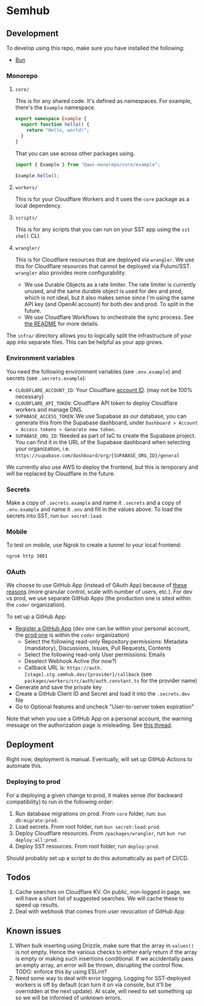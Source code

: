 # Semhub

## Development

To develop using this repo, make sure you have installed the following:

- [Bun](https://bun.sh/docs/installation)

### Monorepo

1. `core/`

   This is for any shared code. It's defined as namespaces. For example, there's
   the `Example` namespace.

   ```ts
   export namespace Example {
     export function hello() {
       return "Hello, world!";
     }
   }
   ```

   That you can use across other packages using.

   ```ts
   import { Example } from "@aws-monorepo/core/example";

   Example.hello();
   ```

2. `workers/`

   This is for your Cloudflare Workers and it uses the `core` package as a local
   dependency.

3. `scripts/`

   This is for any scripts that you can run on your SST app using the
   `sst shell` CLI.

4. `wrangler/`

   This is for Cloudflare resources that are deployed via `wrangler`. We use this for Cloudflare resources that cannot be deployed via Pulumi/SST. `wrangler` also provides more configurability.

   - We use Durable Objects as a rate limiter. The rate limiter is currently unused, and the same durable object is used for dev and prod, which is not ideal, but it also makes sense since I'm using the same API key (and OpenAI account) for both dev and prod. To split in the future.
   - We use Cloudflare Workflows to orchestrate the sync process. See [the README](./packages/wrangler/README.md) for more details.

The `infra/` directory allows you to logically split the infrastructure of your app into separate files. This can be helpful as your app grows.

### Environment variables

You need the following environment variables (see `.env.example`) and secrets (see `.secrets.example`):

- `CLOUDFLARE_ACCOUNT_ID`: Your Cloudflare [account ID](https://developers.cloudflare.com/fundamentals/setup/find-account-and-zone-ids/). (may not be 100% necessary)
- `CLOUDFLARE_API_TOKEN`: Cloudflare API token to deploy Cloudflare workers and manage DNS.
- `SUPABASE_ACCESS_TOKEN`: We use Supabase as our database, you can generate this from the Supabase dashboard, under `Dashboard > Account > Access tokens > Generate new token`.
- `SUPABASE_ORG_ID`: Needed as part of IaC to create the Supabase project. You can find it in the URL of the Supabase dashboard when selecting your organization, i.e. `https://supabase.com/dashboard/org/{SUPABASE_ORG_ID}/general`

We currently also use AWS to deploy the frontend, but this is temporary and will be replaced by Cloudflare in the future.

### Secrets

Make a copy of `.secrets.example` and name it `.secrets` and a copy of `.env.example` and name it `.env` and fill in the values above. To load the secrets into SST, run `bun secret:load`.

### Mobile

To test on mobile, use Ngrok to create a tunnel to your local frontend:

```zsh
ngrok http 3001
```

### OAuth

We choose to use GitHub App (instead of OAuth App) because of [these reasons](https://docs.github.com/en/apps/oauth-apps/building-oauth-apps/differences-between-github-apps-and-oauth-apps) (more granular control, scale with number of users, etc.). For dev vs prod, we use separate GitHub Apps (the production one is sited within the `coder` organization).

To set up a GitHub App:

- [Register a GitHub App](https://docs.github.com/en/apps/creating-github-apps/registering-a-github-app/registering-a-github-app) (dev one can be within your personal account, the [prod one](https://github.com/organizations/coder/settings/apps/coder-semhub) is within the `coder` organization)
  - Select the following read-only Repository permissions: Metadata (mandatory), Discussions, Issues, Pull Requests, Contents
  - Select the following read-only User permissions: Emails
  - Deselect Webhook Active (for now?)
  - Callback URL is: `https://auth.[stage].stg.semhub.dev/{provider}/callback` (see `packages/workers/src/auth/auth.constant.ts` for the provider name)
- Generate and save the private key
- Create a GitHub Client ID and Secret and load it into the `.secrets.dev` file
- Go to Optional features and uncheck "User-to-server token expiration"

Note that when you use a GitHub App on a personal account, the warning message on the authorization page is misleading. See [this thread](https://github.com/orgs/community/discussions/37117).

## Deployment

Right now, deployment is manual. Eventually, will set up GitHub Actions to automate this.

### Deploying to prod

For a deploying a given change to prod, it makes sense (for backward compatibility) to run in the following order:

1. Run database migrations on prod. From `core` folder, run: `bun db:migrate:prod`.
1. Load secrets. From root folder, run `bun secret:load:prod`.
1. Deploy Cloudflare resources. From `/packages/wrangler`, run `bun run deploy:all:prod`.
1. Deploy SST resources. From root folder, run `deploy:prod`.

Should probably set up a script to do this automatically as part of CI/CD.

## Todos

1. Cache searches on Cloudflare KV. On public, non-logged in page, we will have a short list of suggested searches. We will cache these to speed up results.
1. Deal with webhook that comes from user revocation of GitHub App

## Known issues

1. When bulk inserting using Drizzle, make sure that the array in `values()` is not empty. Hence the various checks to either early return if the array is empty or making such insertions conditional. If we accidentally pass an empty array, an error will be thrown, disrupting the control flow. TODO: enforce this by using ESLint?
1. Need some way to deal with error logging. Logging for SST-deployed workers is off by default (can turn it on via console, but it'll be overridden at the next update). At scale, will need to set something up so we will be informed of unknown errors.
